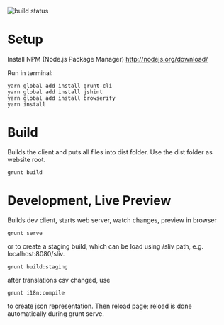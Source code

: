 ![build status](https://travis-ci.org/ideadapt/swiss-lawful-interception-visualization.svg?branch=master)

Setup
===

Install NPM (Node.js Package Manager)
http://nodejs.org/download/

Run in terminal:

```
yarn global add install grunt-cli
yarn global add install jshint
yarn global add install browserify
yarn install
```


Build
===

Builds the client and puts all files into dist folder. Use the dist folder as website root.


```
grunt build
```

Development, Live Preview
===

Builds dev client, starts web server, watch changes, preview in browser


```
grunt serve
```

or to create a staging build, which can be load using /sliv path, e.g. localhost:8080/sliv.

```
grunt build:staging
```

after translations csv changed, use


```
grunt i18n:compile
```

to create json representation. Then reload page; reload is done automatically during grunt serve.


